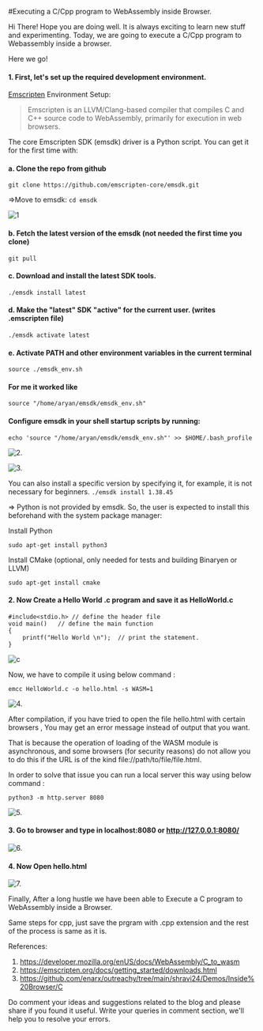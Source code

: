 #Executing a C/Cpp program to WebAssembly inside Browser.



Hi There! Hope you are doing well. It is always exciting to learn new stuff and experimenting. Today, we are going to execute a C/Cpp program to Webassembly inside a browser.

Here we go!

#### 1. First, let's set up the required development environment.
[Emscripten](https://emscripten.org/) Environment Setup:

> Emscripten is an LLVM/Clang-based compiler that compiles C and C++ source code to WebAssembly, primarily for execution in web browsers.

The core Emscripten SDK (emsdk) driver is a Python script. You can get it for the first time with:

#### a. Clone the repo from github

```
git clone https://github.com/emscripten-core/emsdk.git
```
=>Move to emsdk:
`cd emsdk`


![1](https://www.wasm.builders/remoteimages/uploads/articles/n5jv6b5mg7vds19fsrvw.png)

#### b. Fetch the latest version of the emsdk (not needed the first time you clone)
`git pull`

#### c. Download and install the latest SDK tools.

```
./emsdk install latest
```

#### d. Make the "latest" SDK "active" for the current user. (writes .emscripten file)

```
./emsdk activate latest
```

#### e. Activate PATH and other environment variables in the current terminal

```
source ./emsdk_env.sh
```
#### For me it worked like
```
source "/home/aryan/emsdk/emsdk_env.sh"
```

#### Configure emsdk in your shell startup scripts by running:
```
echo 'source "/home/aryan/emsdk/emsdk_env.sh"' >> $HOME/.bash_profile
```


![2.](https://www.wasm.builders/remoteimages/uploads/articles/5cdjlg5jyyjhle29eemq.png)


![3.](https://www.wasm.builders/remoteimages/uploads/articles/2c7y5rw909971ej05myy.png)

You can also install a specific version by specifying it, for example, it is not necessary for beginners.
`./emsdk install 1.38.45`

=> Python is not provided by emsdk. So, the user is expected to install this beforehand with the system package manager:

Install Python

```
sudo apt-get install python3
```
Install CMake (optional, only needed for tests and building Binaryen or LLVM)

```
sudo apt-get install cmake
```

#### 2. Now Create a Hello World .c program and save it as HelloWorld.c


```
#include<stdio.h> // define the header file  
void main()   // define the main function  
{  
    printf("Hello World \n");  // print the statement.  
}  
```

![c](https://www.wasm.builders/remoteimages/uploads/articles/0j4treunjciofblvlhhz.png)


Now, we have to compile it using below command :

```
emcc HelloWorld.c -o hello.html -s WASM=1
```

![4.](https://www.wasm.builders/remoteimages/uploads/articles/v8qbho2door4g16de7ji.png)

After compilation, if you have tried to open the file hello.html with certain browsers , You may get an error message instead of output that you want.

That is because the operation of loading of the WASM module is asynchronous, and some browsers (for security reasons) do not allow you to do this if the URL is of the kind file://path/to/file/file.html.

In order to solve that issue you can run a local server this way using below command :

```
python3 -m http.server 8080
```



![5.](https://www.wasm.builders/remoteimages/uploads/articles/zzbfpe6dswitd1rmmutv.png)




#### 3. Go to browser and type in localhost:8080 or http://127.0.0.1:8080/

![6.](https://www.wasm.builders/remoteimages/uploads/articles/imlb5ijtt1y40rz9za7b.png)



#### 4. Now Open hello.html
![7.](https://www.wasm.builders/remoteimages/uploads/articles/f5mqadb2k1w9ydtgd3v4.png)


Finally, After a long hustle we have been able to Execute a  C program to WebAssembly inside a Browser.

Same steps for cpp, just save the prgram with .cpp extension and the rest of the process is same as it is.


References:

1. https://developer.mozilla.org/enUS/docs/WebAssembly/C_to_wasm
2. https://emscripten.org/docs/getting_started/downloads.html
3. https://github.com/enarx/outreachy/tree/main/shravi24/Demos/Inside%20Browser/C

Do comment your ideas and suggestions related to the blog and please share if you found it useful.
Write your queries in comment section, we'll help you to resolve your errors.

